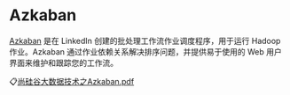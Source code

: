 # Azkaban
[Azkaban](https://azkaban.github.io/) 是在 LinkedIn 创建的批处理工作流作业调度程序，用于运行 Hadoop 作业。Azkaban 通过作业依赖关系解决排序问题，并提供易于使用的 Web 用户界面来维护和跟踪您的工作流。

:clipboard:[尚硅谷大数据技术之Azkaban.pdf](file/尚硅谷大数据技术之Azkaban.pdf)
